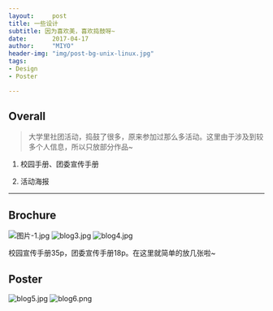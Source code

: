 ```yaml
---
layout:     post
title: 一些设计
subtitle: 因为喜欢美，喜欢捣鼓呀~
date:       2017-04-17
author:     "MIYO"
header-img: "img/post-bg-unix-linux.jpg"
tags:
- Design
- Poster

---
```



## Overall

> 大学里社团活动，捣鼓了很多，原来参加过那么多活动。这里由于涉及到较多个人信息，所以只放部分作品~

1. 校园手册、团委宣传手册

2. 活动海报

---

## Brochure

![图片-1.jpg](https://i.loli.net/2017/07/30/597dce4734cb8.jpg)
![blog3.jpg](https://i.loli.net/2017/07/30/597d7a9cead0e.jpg)
![blog4.jpg](https://i.loli.net/2017/07/30/597d7b4d2d1aa.jpg)

校园宣传手册35p，团委宣传手册18p。在这里就简单的放几张啦~

## Poster

![blog5.jpg](https://i.loli.net/2017/07/30/597d7d07b80d8.jpg)
![blog6.png](https://i.loli.net/2017/07/30/597d7d0b416de.png)
